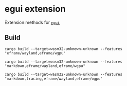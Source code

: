 # egui extension

Extension methods for [`egui`](https://github.com/emilk/egui)

## Build

```shell
cargo build --target=wasm32-unknown-unknown --features "eframe/wayland,eframe/wgpu"
```

```shell
cargo build --target=wasm32-unknown-unknown --features "markdown,eframe/wayland,eframe/wgpu"
```

```shell
cargo build --target=wasm32-unknown-unknown --features "markdown,tracing,eframe/wayland,eframe/wgpu"
```
